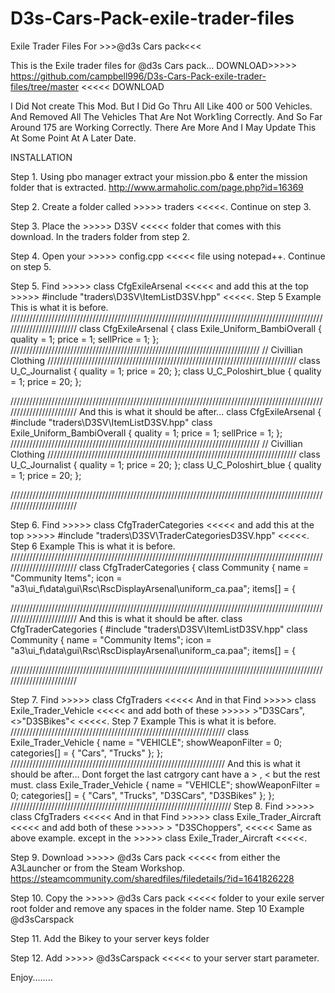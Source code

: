 # D3s-Cars-Pack-exile-trader-files
Exile Trader Files For  >>>@d3s Cars pack&lt;&lt;&lt;


This is the Exile trader files for @d3s Cars pack... 
DOWNLOAD>>>>> https://github.com/campbell996/D3s-Cars-Pack-exile-trader-files/tree/master <<<<< DOWNLOAD 
  
I Did Not create This Mod. But I Did Go Thru All Like 400 or 500 Vehicles.
And Removed All The Vehicles That Are Not Work1ing Correctly.
And So Far Around 175 are Working Correctly.
There Are More And I May Update This At Some Point At A Later Date. 

INSTALLATION 

Step 1. Using pbo manager extract your mission.pbo & enter the mission folder that is extracted.   http://www.armaholic.com/page.php?id=16369 

Step 2. Create a folder called >>>>> traders <<<<<. Continue on step 3. 

Step 3. Place the >>>>> D3SV <<<<< folder that comes with this download. In the traders folder from step 2. 

Step 4. Open your >>>>> config.cpp <<<<< file using notepad++. Continue on step 5. 

Step 5. Find >>>>> class CfgExileArsenal <<<<< and add this at the top >>>>> #include "traders\D3SV\ItemListD3SV.hpp" <<<<<. 
Step 5 Example
This is what it is before.
////////////////////////////////////////////////////////////////////////////////////////////////////////////////////////
class CfgExileArsenal
{
 class Exile_Uniform_BambiOverall    { quality = 1; price = 1; sellPrice = 1; }; 
 ///////////////////////////////////////////////////////////////////////////////
 // Civillian Clothing
 ///////////////////////////////////////////////////////////////////////////////
 class U_C_Journalist        { quality = 1; price = 20; };
 class U_C_Poloshirt_blue       { quality = 1; price = 20; };
 
//////////////////////////////////////////////////////////////////////////////////////////////////////////////////////// 
And this is what it should be after... 
class CfgExileArsenal
{
 #include "traders\D3SV\ItemListD3SV.hpp"
 class Exile_Uniform_BambiOverall    { quality = 1; price = 1; sellPrice = 1; }; 
 ///////////////////////////////////////////////////////////////////////////////
 // Civillian Clothing
 ///////////////////////////////////////////////////////////////////////////////
 class U_C_Journalist        { quality = 1; price = 20; };
 class U_C_Poloshirt_blue       { quality = 1; price = 20; };
 
//////////////////////////////////////////////////////////////////////////////////////////////////////////////////////// 
  
  
Step 6. Find >>>>> class CfgTraderCategories <<<<< and add this at the top >>>>> #include "traders\D3SV\TraderCategoriesD3SV.hpp" <<<<<. 
Step 6 Example
This is what it is before.
////////////////////////////////////////////////////////////////////////////////////////////////////////////////////////
class CfgTraderCategories
{
 class Community
 {
  name = "Community Items";
  icon = "a3\ui_f\data\gui\Rsc\RscDisplayArsenal\uniform_ca.paa";
  items[] =
  {
 
//////////////////////////////////////////////////////////////////////////////////////////////////////////////////////// 
And this is what it should be after. 
class CfgTraderCategories
{
 #include "traders\D3SV\ItemListD3SV.hpp"
 class Community
 {
  name = "Community Items";
  icon = "a3\ui_f\data\gui\Rsc\RscDisplayArsenal\uniform_ca.paa";
  items[] =
  {
 
//////////////////////////////////////////////////////////////////////////////////////////////////////////////////////// 

Step 7. Find >>>>> class CfgTraders <<<<< And in that Find >>>>> class Exile_Trader_Vehicle <<<<<
and add both of these >>>>> >"D3SCars",<>"D3SBikes"< <<<<<. 
Step 7 Example 
This is what it is before.
////////////////////////////////////////////////////////////////////
class Exile_Trader_Vehicle
 {
  name = "VEHICLE";
  showWeaponFilter = 0;
  categories[] =
  {
   "Cars",
   "Trucks"
  };
 };
////////////////////////////////////////////////////////////////////
And this is what it should be after...   Dont forget the last catrgory cant have a > , <   but the rest must. 
class Exile_Trader_Vehicle
 {
  name = "VEHICLE";
  showWeaponFilter = 0;
  categories[] =
  {
   "Cars",
   "Trucks",
   "D3SCars",
   "D3SBikes"
  };
 };
////////////////////////////////////////////////////////////////////// 
Step 8. Find >>>>> class CfgTraders <<<<< And in that Find >>>>> class Exile_Trader_Aircraft <<<<<
and add both of these >>>>> > "D3SChoppers", <<<<< Same as above example. except in the >>>>> class Exile_Trader_Aircraft <<<<<. 

Step 9. Download >>>>> @d3s Cars pack <<<<< from either the A3Launcher or from the Steam Workshop. https://steamcommunity.com/sharedfiles/filedetails/?id=1641826228 
  
Step 10. Copy the >>>>> @d3s Cars pack <<<<< folder to your exile server root folder and remove any spaces in the folder name. 
Step 10 Example     @d3sCarspack 
  
Step 11. Add the Bikey to your server keys folder 
  
Step 12. Add >>>>> @d3sCarspack <<<<< to your server start parameter. 

Enjoy........
